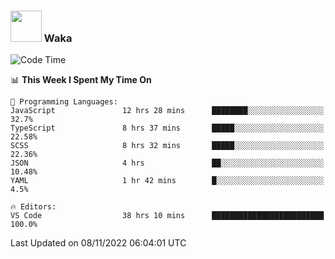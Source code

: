 ### <img src="https://media.giphy.com/media/VgCDAzcKvsR6OM0uWg/giphy.gif" width="50"> Waka

  <!--START_SECTION:waka-->
![Code Time](http://img.shields.io/badge/Code%20Time-1%2C044%20hrs%2021%20mins-blue)

📊 **This Week I Spent My Time On** 

```text
💬 Programming Languages: 
JavaScript               12 hrs 28 mins      ████████░░░░░░░░░░░░░░░░░   32.7% 
TypeScript               8 hrs 37 mins       █████░░░░░░░░░░░░░░░░░░░░   22.58% 
SCSS                     8 hrs 32 mins       █████░░░░░░░░░░░░░░░░░░░░   22.36% 
JSON                     4 hrs               ██░░░░░░░░░░░░░░░░░░░░░░░   10.48% 
YAML                     1 hr 42 mins        █░░░░░░░░░░░░░░░░░░░░░░░░   4.5%

🔥 Editors: 
VS Code                  38 hrs 10 mins      █████████████████████████   100.0%

```


 Last Updated on 08/11/2022 06:04:01 UTC
<!--END_SECTION:waka-->
